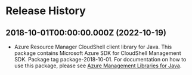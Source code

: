 # Release History

## 2018-10-01T00:00:00.000Z (2022-10-19)

- Azure Resource Manager CloudShell client library for Java. This package contains Microsoft Azure SDK for CloudShell Management SDK.  Package tag package-2018-10-01. For documentation on how to use this package, please see [Azure Management Libraries for Java](https://aka.ms/azsdk/java/mgmt).
